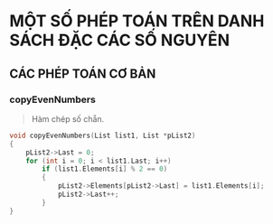 # MỘT SỐ PHÉP TOÁN TRÊN DANH SÁCH ĐẶC CÁC SỐ NGUYÊN

## CÁC PHÉP TOÁN CƠ BẢN

### copyEvenNumbers

> Hàm chép số chẵn.

```c
void copyEvenNumbers(List list1, List *pList2)
{
    pList2->Last = 0;
    for (int i = 0; i < list1.Last; i++)
        if (list1.Elements[i] % 2 == 0)
        {
            pList2->Elements[pList2->Last] = list1.Elements[i];
            pList2->Last++;
        }
}
```
